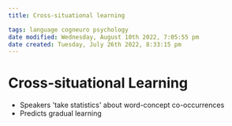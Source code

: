```yaml
---
title: Cross-situational learning

tags: language cogneuro psychology 
date modified: Wednesday, August 10th 2022, 7:05:55 pm
date created: Tuesday, July 26th 2022, 8:33:15 pm
---
```


# Cross-situational Learning
- Speakers 'take statistics' about word-concept co-occurrences
- Predicts gradual learning

